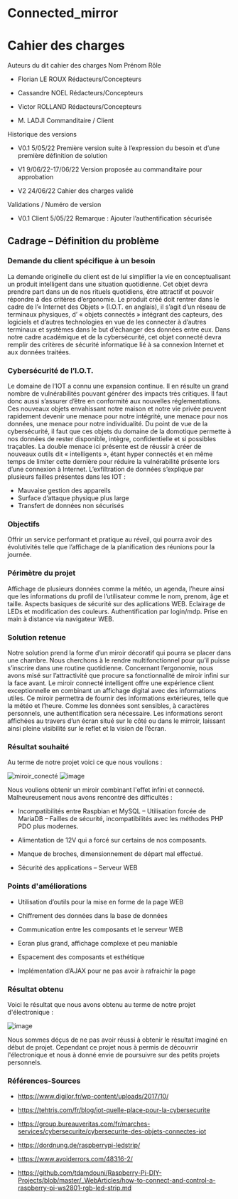 # Connected_mirror

# Cahier des charges

Auteurs du dit cahier des charges 
Nom Prénom Rôle
- Florian         LE ROUX Rédacteurs/Concepteurs
- Cassandre NOEL
Rédacteurs/Concepteurs

- Victor ROLLAND
Rédacteurs/Concepteurs
- M. LADJI
Commanditaire / Client


Historique des versions

- V0.1
5/05/22
Première version suite à l’expression du besoin et d’une première définition de solution

- V1
9/06/22-17/06/22
Version proposée au commanditaire pour approbation

- V2
24/06/22
Cahier des charges validé


Validations / Numéro de version

- V0.1
Client
5/05/22
Remarque : Ajouter l’authentification sécurisée

## Cadrage – Définition du problème 

### Demande du client spécifique à un besoin
La demande originelle du client est de lui simplifier la vie en conceptualisant un produit intelligent dans une situation quotidienne. 
Cet objet devra prendre part dans un de nos rituels quotidiens, être attractif et pouvoir répondre à des critères d’ergonomie.
Le produit créé doit rentrer dans le cadre de l’« Internet des Objets » (I.O.T. en anglais), il s’agit d’un réseau de terminaux physiques, d’ « objets connectés » intégrant des capteurs, des logiciels et d’autres technologies en vue de les connecter à d’autres terminaux et systèmes dans le but d’échanger des données entre eux. 
Dans notre cadre académique et de la cybersécurité, cet objet connecté devra remplir des critères de sécurité informatique lié à sa connexion Internet et aux données traitées.

### Cybersécurité de l’I.O.T.
Le domaine de l’IOT a connu une expansion continue. Il en résulte un grand nombre de vulnérabilités pouvant générer des impacts très critiques. Il faut donc aussi s’assurer d’être en conformité aux nouvelles réglementations.
Ces nouveaux objets envahissant notre maison et notre vie privée peuvent rapidement devenir une menace pour notre intégrité, une menace pour nos données, une menace pour notre individualité. Du point de vue de la cybersécurité, il faut que ces objets du domaine de la domotique permette à nos données de rester disponible, intègre, confidentielle et si possibles traçables. La double menace ici présente est de réussir à créer de nouveaux outils dit « intelligents », étant hyper connectés et en même temps de limiter cette dernière pour réduire la vulnérabilité présente lors d’une connexion à Internet.
L’exfiltration de données s’explique par plusieurs failles présentes dans les IOT :
- Mauvaise gestion des appareils 
- Surface d’attaque physique plus large 
- Transfert de données non sécurisés



### Objectifs 
Offrir un service performant et pratique au réveil, qui pourra avoir des évolutivités telle que l’affichage de la planification des réunions pour la journée.

### Périmètre du projet
Affichage de plusieurs données comme la météo, un agenda, l’heure ainsi que les informations du profil de l’utilisateur comme le nom, prenom, âge et taille. Aspects basiques de sécurité sur des apllications WEB. Eclairage de LEDs et modification des couleurs. Authentification par login/mdp. Prise en main à distance via navigateur WEB.

### Solution retenue
Notre solution prend la forme d’un miroir décoratif qui pourra se placer dans une chambre. Nous cherchons à le rendre multifonctionnel pour qu’il puisse s’inscrire dans une routine quotidienne. Concernant l’ergonomie, nous avons misé sur l’attractivité que procure sa fonctionnalité de miroir infini sur la face avant.
Le miroir connecté intelligent offre une expérience client exceptionnelle en combinant un affichage digital avec des informations utiles. Ce miroir permettra de fournir des informations extérieures, telle que la météo et l’heure.
Comme les données sont sensibles, à caractères personnels, une authentification sera nécessaire. Les informations seront affichées au travers d’un écran situé sur le côté ou dans le mirroir, laissant ainsi pleine visibilité sur le reflet et la vision de l’écran.

### Résultat souhaité

Au terme de notre projet voici ce que nous voulions : 

![miroir_conecté](https://user-images.githubusercontent.com/104560626/176117076-c95bf99c-067a-4974-b09d-96a195e41ec1.jpg)
![image](https://user-images.githubusercontent.com/104560626/176114313-3f348f6a-99b4-4c77-9db0-57b0ee1d18cc.jpg)

Nous voulions obtenir un miroir combinant l'effet infini et connecté. 
Malheureusement nous avons rencontré des difficultés :

- Incompatibilités entre Raspbian et MySQL – Utilisation forcée
de MariaDB – Failles de sécurité, incompatibilités avec les
méthodes PHP PDO plus modernes.

- Alimentation de 12V qui a forcé sur certains de nos
composants.

- Manque de broches, dimensionnement de départ mal effectué.

- Sécurité des applications – Serveur WEB

### Points d'améliorations

- Utilisation d’outils pour la mise en forme de la page WEB

- Chiffrement des données dans la base de données

- Communication entre les composants et le serveur WEB

- Ecran plus grand, affichage complexe et peu maniable

- Espacement des composants et esthétique

- Implémentation d’AJAX pour ne pas avoir à rafraichir la page

### Résultat obtenu

Voici le résultat que nous avons obtenu au terme de notre projet d'électronique :

![image](https://user-images.githubusercontent.com/104560626/176115942-a4be82fd-6a32-4030-9f36-6485e9307f2e.jpg)

Nous sommes déçus de ne pas avoir réussi à obtenir le résultat imaginé en début de projet. Cependant ce projet nous à permis de découvrir l'électronique et nous à donné envie de poursuivre sur des petits projets personnels.

### Références-Sources
- https://www.digilor.fr/wp-content/uploads/2017/10/
- https://tehtris.com/fr/blog/iot-quelle-place-pour-la-cybersecurite
- https://group.bureauveritas.com/fr/marches-services/cybersecurite/cybersecurite-des-objets-connectes-iot
- https://dordnung.de/raspberrypi-ledstrip/

- https://www.avoiderrors.com/48316-2/

- https://github.com/tdamdouni/Raspberry-Pi-DIY-Projects/blob/master/_WebArticles/how-to-connect-and-control-a-raspberry-pi-ws2801-rgb-led-strip.md

